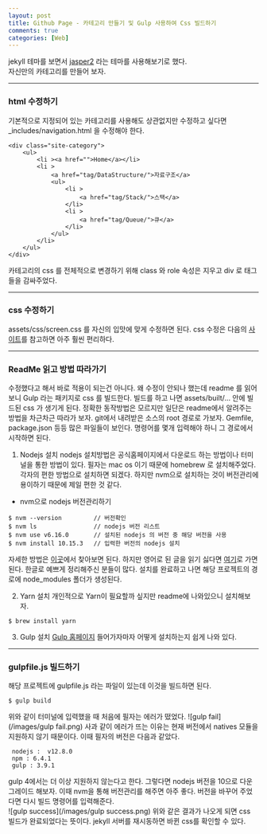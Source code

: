 ```yaml
---
layout: post
title: Github Page - 카테고리 만들기 및 Gulp 사용하여 Css 빌드하기 
comments: true
categories: [Web]
---
```


jekyll 테마를 보면서 [jasper2](https://github.com/jekyller/jasper2) 라는 테마를 사용해보기로 했다.  
자신만의 카테고리를 만들어 보자.

<hr>

### html 수정하기
기본적으로 지정되어 있는 카테고리를 사용해도 상관없지만 수정하고 싶다면 _includes/navigation.html 을 수정해야 한다. 
~~~
<div class="site-category">
    <ul>
        <li ><a href="">Home</a></li>
        <li >
            <a href="tag/DataStructure/">자료구조</a>
            <ul>
                <li >
                    <a href="tag/Stack/">스택</a>
                </li>
                <li >
                    <a href="tag/Queue/">큐</a>
                </li>
            </ul>
        </li>
    </ul>
</div>
~~~
카테고리의 css 를 전체적으로 변경하기 위해 class 와 role 속성은 지우고 div 로 태그들을 감싸주었다.

<hr>

### css 수정하기
assets/css/screen.css 를 자신의 입맛에 맞게 수정하면 된다. 
css 수정은 다음의 [사이트](http://jsfiddle.net/SRV36/1633/)를 참고하면 아주 훨씬 편리하다.

<hr>

### ReadMe 읽고 방법 따라가기 
수정했다고 해서 바로 적용이 되는건 아니다. 왜 수정이 안되나 했는데 readme 를 읽어보니 Gulp 라는 패키지로 css 를 빌드한다. 빌드를 하고 나면 assets/built/... 안에 빌드된 css 가 생기게 된다. 정확한 동작방법은 모르지만 일단은 readme에서 알려주는 방법을 차근차근 따라가 보자.
git에서 내려받은 소스의 root 경로로 가보자. Gemfile, package.json 등등 많은 파일들이 보인다. 명령어를 몇개 입력해야 하니 그 경로에서 시작하면 된다.   

1. Nodejs 설치
nodejs 설치방법은 공식홈페이지에서 다운로드 하는 방법이나 터미널을 통한 방법이 있다.
필자는 mac os 이기 때문에 homebrew 로 설치해주었다. 각자의 편한 방법으로 설치하면 되겠다. 하지만 nvm으로 설치하는 것이 버전관리에 용이하기 때문에 제일 편한 것 같다.

* nvm으로 nodejs 버전관리하기 
~~~
$ nvm --version         // 버전확인
$ nvm ls                // nodejs 버전 리스트
$ nvm use v6.16.0       // 설치된 nodejs 의 버전 중 해당 버전을 사용
$ nvm install 10.15.3   // 입력한 버전의 nodejs 설치
~~~
자세한 방법은 [이곳](https://github.com/nvm-sh/nvm/blob/master/README.md)에서 찾아보면 된다. 하지만 영어로 된 글을 읽기 싫다면 [여기](https://heropy.blog/2018/02/17/node-js-install/)로 가면 된다. 한글로 예쁘게 정리해주신 분들이 많다. 
설치를 완료하고 나면 해당 프로젝트의 경로에 node_modules 폴더가 생성된다.

2. Yarn 설치
개인적으로 Yarn이 필요할까 싶지만 readme에 나와있으니 설치해보자. 
~~~
$ brew install yarn
~~~

3. Gulp 설치
[Gulp 홈페이지](https://gulpjs.com/) 들어가자마자 어떻게 설치하는지 쉽게 나와 있다.

<hr>

### gulpfile.js 빌드하기
해당 프로젝트에 gulpfile.js 라는 파일이 있는데 이것을 빌드하면 된다.
~~~
$ gulp build
~~~
위와 같이 터미널에 입력했을 때 처음에 필자는 에러가 떴었다.
![gulp fail](/images/gulp fail.png)
사과 같이 에러가 뜨는 이유는 현재 버전에서 natives 모듈을 지원하지 않기 때문이다. 이때 필자의 버전은 다음과 같았다. 
~~~
 nodejs :  v12.8.0
 npm : 6.4.1
 gulp : 3.9.1
~~~
 gulp 4에서는 더 이상 지원하지 않는다고 한다. 그렇다면 nodejs 버전을 10으로 다운그레이드 해보자. 이때 nvm을 통해 버전관리를 해주면 아주 좋다. 버전을 바꾸어 주었다면 다시 빌드 명령어를 입력해준다.  
 ![gulp success](/images/gulp success.png)
 위와 같은 결과가 나오게 되면 css 빌드가 완료되었다는 뜻이다. jekyll 서버를 재시동하면 바뀐 css를 확인할 수 있다. 
